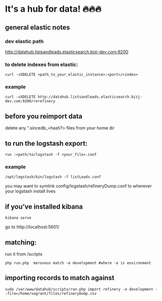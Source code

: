 # It's a hub for data! :fire::fire::fire:
## general elastic notes
### dev elastic path
http://datahub.listsandleads.elasticsearch.bizj-dev.com:9200
### to delete indexes from elastic:
```shell
curl -sXDELETE <path_to_your_elastic_instance>:<port>/<index> 
```
### example
```shell
curl -sXDELETE http://datahub.listsandleads.elasticsearch.bizj-dev.com:9200/rerefinery
```
## before you reimport data
delete any “.sincedb_<hash?> files from your home dir
    
## to run the logstash export:
    run :<path/to/logstash -f <your_file>.conf
### example
```shell    
/opt/logstash/bin/logstash -f listLeads.conf
```
you may want to symlink config/logstash/refineryDump.conf to wherever your logstash install lives

## if you’ve installed kibana
```shell
kibana serve
```
go to http://localhost:5601/

    
## matching:
run it from /scripts
```shell
php run.php  meroveus match -e development #where -e is environment
```


## importing records to match against
```shell
sudo /var/www/datahub/scripts/run.php import refinery -e development --file=/home/vagrant/files/refineryDump.csv
```
